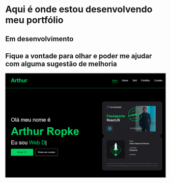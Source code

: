 # Aqui é onde estou desenvolvendo meu portfólio

## Em desenvolvimento

## Fique a vontade para olhar e poder me ajudar com alguma sugestão de melhoria

<img src="assets/projetos/portfolio.png">
